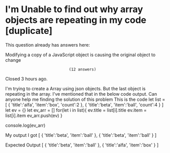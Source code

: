 
# I'm Unable to find out why array objects are repeating in my code [duplicate]







This question already has answers here:
                        
                    



Modifying a copy of a JavaScript object is causing the original object to change

                                (12 answers)
                            

Closed 3 hours ago.



I'm trying to create a Array using json objects. But the last object is repeating in the array. I've mentioned that in the below code output. Can anyone help me finding the solution of this problem
This is the code
let list = [
    {
    'title':'alfa',
    'item':'box',
    'count':2
    },
    {
    'title':'beta',
    'item':'ball',
    'count':4
    }
]
let ev = {}
let ev_arr = []
for(let i in list){
    ev.title = list[i].title
    ev.item = list[i].item
    ev_arr.push(ev)
}

console.log(ev_arr)

My output I got
[
    {
    'title':'beta',
    'item':'ball'
    },
    {
    'title':'beta',
    'item':'ball'
    }
]

Expected Output
[
    {
    'title':'beta',
    'item':'ball'
    },
    {
    'title':'alfa',
    'item':'box'
    }
]


        